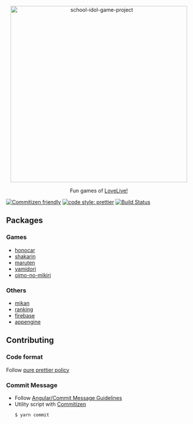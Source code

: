 <p align="center">
    <img
        alt="school-idol-game-project"
        width="480"
        src="https://user-images.githubusercontent.com/9045584/44531504-e7d92480-a72b-11e8-8d91-b93052a89d5a.png"
    >
</p>

<p align="center">
    Fun games of <a href="http://www.lovelive-anime.jp/worldwide/">LoveLive!</a>
</p>

[![Commitizen friendly](https://img.shields.io/badge/commitizen-friendly-brightgreen.svg)](http://commitizen.github.io/cz-cli/)
[![code style: prettier](https://img.shields.io/badge/code_style-prettier-ff69b4.svg?style=flat-square)](https://github.com/prettier/prettier)
[![Build Status](https://travis-ci.org/TatsuyaYamamoto/school-idol-game-project.svg?branch=develop)](https://travis-ci.org/TatsuyaYamamoto/school-idol-game-project)

## Packages

### Games

- [honocar](./packages/honocar#README.md)
- [shakarin](./packages/shakarin#README.md)
- [maruten](./packages/maruten#README.md)
- [yamidori](./packages/yamidori#README.md)
- [oimo-no-mikiri](./packages/oimo-no-mikiri#README.md)

### Others

- [mikan](./packages/mikan#README.md)
- [ranking](./packages/ranking#README.md)
- [firebase](./packages/firebase#README.md)
- [appengine](./packages/appengine#README.md)

## Contributing

### Code format

Follow [pure prettier policy](https://prettier.io/)

### Commit Message

- Follow [Angular/Commit Message Guidelines](https://github.com/angular/angular/blob/master/CONTRIBUTING.md#-commit-message-guidelines)
- Utility script with [Commitizen](https://github.com/commitizen/cz-cli)
  ```
  $ yarn commit
  ```
